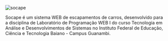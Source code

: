    ![socape](https://user-images.githubusercontent.com/81172873/129502221-0bab8572-d8be-4c6a-8997-34db2e7a972a.JPG)

Socape é um sistema WEB de escapamentos de carros, desenvolvido para a disciplina de Laboratório de Programação WEB I do curso Tecnologia em Análise e Desenvolvimentos de Sistemas no Instituto Federal de Educação, Ciência e Tecnologia Baiano - Campus Guanambi.
